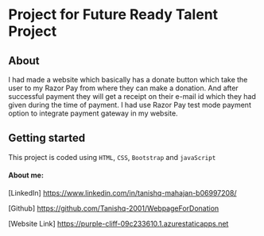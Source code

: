 #  Project for Future Ready Talent Project 
## About
I had made a website which basically has a donate button which take the user to my Razor Pay from where they can make a donation. And after successful payment they will get a receipt on their e-mail id which they had given during the time of payment. I had use Razor Pay test mode payment option to integrate payment gateway in my website.
## Getting started

This project is coded using `HTML`, `CSS`, `Bootstrap` and `javaScript`

####  About me:


[LinkedIn] https://www.linkedin.com/in/tanishq-mahajan-b06997208/


[Github] https://github.com/Tanishq-2001/WebpageForDonation

[Website Link] https://purple-cliff-09c233610.1.azurestaticapps.net
